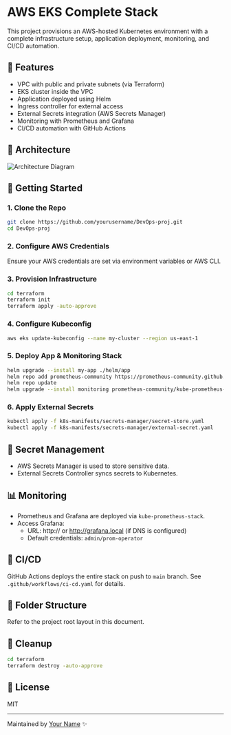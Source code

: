 # AWS EKS Complete Stack

This project provisions an AWS-hosted Kubernetes environment with a complete infrastructure setup, application deployment, monitoring, and CI/CD automation.

## 📌 Features
- VPC with public and private subnets (via Terraform)
- EKS cluster inside the VPC
- Application deployed using Helm
- Ingress controller for external access
- External Secrets integration (AWS Secrets Manager)
- Monitoring with Prometheus and Grafana
- CI/CD automation with GitHub Actions

## 📐 Architecture
![Architecture Diagram](./diagrams/architecture.png)

## 🚀 Getting Started

### 1. Clone the Repo
```bash
git clone https://github.com/yourusername/DevOps-proj.git
cd DevOps-proj

```

### 2. Configure AWS Credentials
Ensure your AWS credentials are set via environment variables or AWS CLI.

### 3. Provision Infrastructure
```bash
cd terraform
terraform init
terraform apply -auto-approve
```

### 4. Configure Kubeconfig
```bash
aws eks update-kubeconfig --name my-cluster --region us-east-1
```

### 5. Deploy App & Monitoring Stack
```bash
helm upgrade --install my-app ./helm/app
helm repo add prometheus-community https://prometheus-community.github.io/helm-charts
helm repo update
helm upgrade --install monitoring prometheus-community/kube-prometheus-stack -f ./helm/monitoring/prometheus-grafana-values.yaml
```

### 6. Apply External Secrets
```bash
kubectl apply -f k8s-manifests/secrets-manager/secret-store.yaml
kubectl apply -f k8s-manifests/secrets-manager/external-secret.yaml
```

## 🔐 Secret Management
- AWS Secrets Manager is used to store sensitive data.
- External Secrets Controller syncs secrets to Kubernetes.

## 📊 Monitoring
- Prometheus and Grafana are deployed via `kube-prometheus-stack`.
- Access Grafana:
  - URL: http://<load-balancer-dns> or http://grafana.local (if DNS is configured)
  - Default credentials: `admin/prom-operator`

## 🔄 CI/CD
GitHub Actions deploys the entire stack on push to `main` branch.
See `.github/workflows/ci-cd.yaml` for details.

## 📁 Folder Structure
Refer to the project root layout in this document.

## 🧹 Cleanup
```bash
cd terraform
terraform destroy -auto-approve
```

## 📄 License
MIT

---
Maintained by [Your Name](https://github.com/yourusername) ✨
